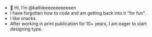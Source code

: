 - 👋 Hi, I’m @kathleeeeeeeeeeeen
- I have forgotten how to code and am getting back into it "for fun".
- I like snacks.
- After working in print publication for 10+ years, I am eager to start designing type.

<!---
kathleeeeeeeeeeeen/kathleeeeeeeeeeeen is a ✨ special ✨ repository because its `README.md` (this file) appears on your GitHub profile.
You can click the Preview link to take a look at your changes.
--->
